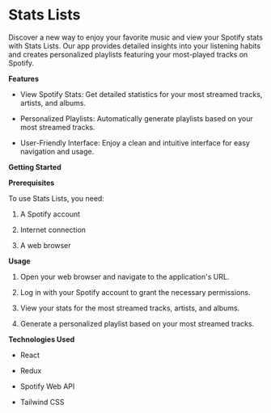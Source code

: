 # Stats Lists

Discover a new way to enjoy your favorite music and view your Spotify stats with Stats Lists. Our app provides detailed insights into your listening habits and creates personalized playlists featuring your most-played tracks on Spotify.

**Features**

* View Spotify Stats: Get detailed statistics for your most streamed tracks, artists, and albums.

* Personalized Playlists: Automatically generate playlists based on your most streamed tracks.

* User-Friendly Interface: Enjoy a clean and intuitive interface for easy navigation and usage.


**Getting Started**

**Prerequisites**

To use Stats Lists, you need:

1. A Spotify account

2. Internet connection

3. A web browser

**Usage**

1. Open your web browser and navigate to the application's URL.

2. Log in with your Spotify account to grant the necessary permissions.

3. View your stats for the most streamed tracks, artists, and albums.

4. Generate a personalized playlist based on your most streamed tracks.

**Technologies Used**

* React

* Redux

* Spotify Web API

* Tailwind CSS

